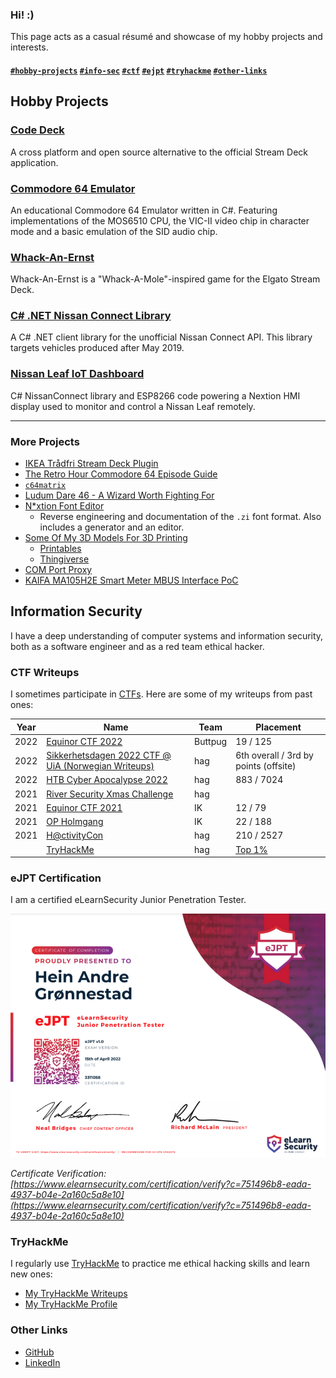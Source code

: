 ### Hi! :)

This page acts as a casual résumé and showcase of my hobby projects and interests.


#### [`#hobby-projects`](#hobby-projects) [`#info-sec`](#information-security) [`#ctf`](#ctf-writeups) [`#ejpt`](#ejpt-certification) [`#tryhackme`](#tryhackme) [`#other-links`](#other-links)


## Hobby Projects

### [Code Deck](code-deck)
A cross platform and open source alternative to the official Stream Deck application.

### [Commodore 64 Emulator](retro-computing)
An educational Commodore 64 Emulator written in C#. Featuring implementations of the MOS6510 CPU, the VIC-II video chip in character mode and a basic emulation of the SID audio chip.

### [Whack-An-Ernst](streamdeck-whack-an-ernst)
Whack-An-Ernst is a "Whack-A-Mole"-inspired game for the Elgato Stream Deck.

### [C# .NET Nissan Connect Library](nissan-connect-dotnet)
A C# .NET client library for the unofficial Nissan Connect API. This library targets vehicles produced after May 2019.

### [Nissan Leaf IoT Dashboard](leaf-display)
C# NissanConnect library and ESP8266 code powering a Nextion HMI display used to monitor and control a Nissan Leaf remotely.

---

### More Projects
- [IKEA Trådfri Stream Deck Plugin](streamdeck-tradfri)
- [The Retro Hour Commodore 64 Episode Guide](c64-retro-hour)
- [`c64matrix`](c64matrix)
- [Ludum Dare 46 - A Wizard Worth Fighting For](https://github.com/hagronnestad/LD46)
- [N*xtion Font Editor](https://github.com/hagronnestad/nextion-font-editor)
  - Reverse engineering and documentation of the `.zi` font format. Also includes a generator and an editor.
- [Some Of My 3D Models For 3D Printing](https://github.com/hagronnestad/3d-print-models)
  - [Printables](https://www.printables.com/social/247057-hag/about)
  - [Thingiverse](https://www.thingiverse.com/heinandre/designs)
- [COM Port Proxy](com-port-proxy)
- [KAIFA MA105H2E Smart Meter MBUS Interface PoC](mbus-han-kaifa)


## Information Security

I have a deep understanding of computer systems and information security, both as a software engineer and as a red team ethical hacker.


### CTF Writeups

I sometimes participate in [CTFs](https://en.wikipedia.org/wiki/Capture_the_flag_(cybersecurity)). Here are some of my writeups from past ones:

| Year | Name                                                                                         | Team    | Placement                             |
|------|----------------------------------------------------------------------------------------------|---------|---------------------------------------|
| 2022 | [Equinor CTF 2022](https://heinandre.no/ctf-equinor-22/)                                     | Buttpug | 19 / 125                              |
| 2022 | [Sikkerhetsdagen 2022 CTF @ UiA (Norwegian Writeups)](https://heinandre.no/ctf-uia-no-2022/) | hag     | 6th overall / 3rd by points (offsite) |
| 2022 | [HTB Cyber Apocalypse 2022](https://heinandre.no/htb-cyber-apocalypse-2022/)                 | hag     | 883 / 7024                            |
| 2021 | [River Security Xmas Challenge](https://github.com/hagronnestad/ctf-rsxc-2021)               | hag     |                                       |
| 2021 | [Equinor CTF 2021](https://github.com/hagronnestad/ctf-equinor-21)                           | IK      | 12 / 79                               |
| 2021 | [OP Holmgang](https://github.com/hagronnestad/ctf-op-holmgang)                               | IK      | 22 / 188                              |
| 2021 | [H@ctivityCon](https://github.com/hagronnestad/ctf-hacktivitycon-2021)                       | hag     | 210 / 2527                            |
|      | [TryHackMe](https://heinandre.no/ctf-thm-public/)                                            | hag     | [Top 1%](https://tryhackme.com/p/hag) |


### eJPT Certification

I am a certified eLearnSecurity Junior Penetration Tester. 

![](./img/ejpt.png)

*Certificate Verification: [https://www.elearnsecurity.com/certification/verify?c=751496b8-eada-4937-b04e-2a160c5a8e10](https://www.elearnsecurity.com/certification/verify?c=751496b8-eada-4937-b04e-2a160c5a8e10)*


### TryHackMe

I regularly use [TryHackMe](https://tryhackme.com/) to practice me ethical hacking skills and learn new ones:

- [My TryHackMe Writeups](ctf-thm-public)
- [My TryHackMe Profile](https://tryhackme.com/p/hag)


### Other Links

- [GitHub](https://github.com/hagronnestad/)
- [LinkedIn](https://www.linkedin.com/in/heinandre/)
